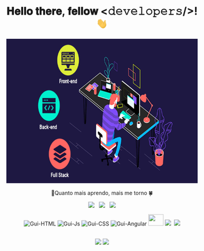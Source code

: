 <div>
  <h1 align="center">
    𝐇𝐞𝐥𝐥𝐨 𝐭𝐡𝐞𝐫𝐞, 𝐟𝐞𝐥𝐥𝐨𝐰 <𝚍𝚎𝚟𝚎𝚕𝚘𝚙𝚎𝚛𝚜/>! <img src="https://github.com/ABSphreak/ABSphreak/blob/master/gifs/Hi.gif?raw=true" width="30px">
  </h1>
</div>

<p align="center">
  <img height="380px" src="https://github.com/diogo0254jf/hr-system/blob/main/223790003-471211d6-dc89-4f96-882f-1e58ca0771fc.gif?raw=true" />
  <p align="center">📗Quanto mais aprendo, mais me torno 🍀</p>
</p>   

<p align="center">
  <a align="center" alt="Gui-HTML" height="30" href="https://www.instagram.com/oferreiradiogo/" target="_blank"><img src="https://img.shields.io/badge/-Instagram-%23E4405F?style=for-the-badge&logo=instagram&logoColor=white" target="_blank"></a>&nbsp;&nbsp;
  <a align="center" alt="Gui-HTML" height="30" href = "mailto:contato.diogofcosta@gmail.com"><img src="https://img.shields.io/badge/-Email-%23333?style=for-the-badge&logo=gmail&logoColor=white" target="_blank"></a>&nbsp;&nbsp;
  <a align="center" alt="Gui-HTML" height="30" href="https://www.linkedin.com/in/diogo-ferreira-399641101/" target="_blank"><img src="https://img.shields.io/badge/-LinkedIn-%230077B5?style=for-the-badge&logo=linkedin&logoColor=white" target="_blank"></a>
</p>

<p align="center">
  <img alt="Gui-HTML" 
     height="30"
     width="40"
     src="https://cdn.jsdelivr.net/gh/devicons/devicon/icons/html5/html5-original.svg">
  <img alt="Gui-Js" height="30" width="40" src="https://cdn.jsdelivr.net/gh/devicons/devicon/icons/javascript/javascript-plain.svg">
  <img alt="Gui-CSS" height="30" width="40" src="https://cdn.jsdelivr.net/gh/devicons/devicon/icons/css3/css3-original-wordmark.svg">
  <img alt="Gui-Angular" align="cente" height="35" width="35" src="https://cdn.iconscout.com/icon/free/png-512/free-angular-2752246-2285063.png">
  
  
  <img height="30" width="40" src="https://www.vectorlogo.zone/logos/java/java-icon.svg">
  <img height="30" src="https://user-images.githubusercontent.com/33158051/103466606-760a4000-4d14-11eb-9941-2f3d00371471.png" />&nbsp;
  <img height="30" src="https://git-scm.com/images/logos/logomark-orange@2x.png" />
</p>
&nbsp;&nbsp;&nbsp;
<div class="stats" align="center">
  <img height="180em" src="https://github-readme-stats.vercel.app/api?username=diogo0254jf&show_icons=true&theme=dark&include_all_commits=false&count_private=true"/>
  <img height="180em" src="https://github-readme-stats.vercel.app/api/top-langs/?username=diogo0254jf&layout=compact&langs_count=7&theme=dark"/>
</div>
</div>
